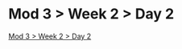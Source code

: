 # Mod 3 > Week 2 > Day 2

[Mod 3 > Week 2 > Day 2](https://whitehatlearningproducts.github.io/swe/mod3/wk2/day2.html)